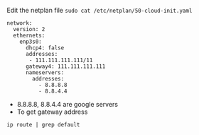 Edit the netplan file 
`sudo cat /etc/netplan/50-cloud-init.yaml`

```
network:
  version: 2
  ethernets:
    enp3s0:
      dhcp4: false
      addresses: 
       - 111.111.111.111/11 
      gateway4: 111.111.111.111
      nameservers:
        addresses:
          - 8.8.8.8
          - 8.8.4.4
```
* 8.8.8.8, 8.8.4.4 are google servers
* To get gateway address 
```
ip route | grep default
```

